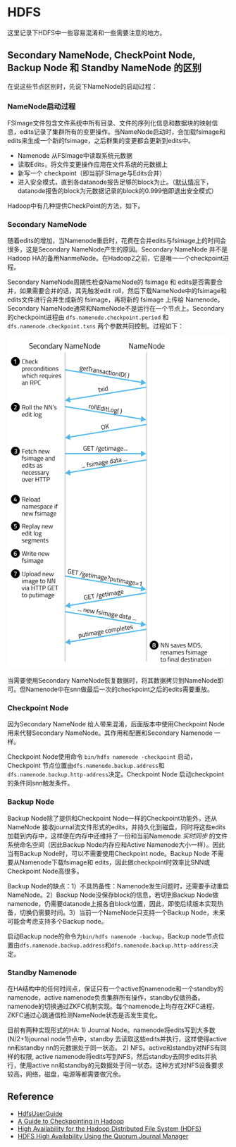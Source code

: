 HDFS
===

这里记录下HDFS中一些容易混淆和一些需要注意的地方。

Secondary NameNode, CheckPoint Node, Backup Node 和 Standby NameNode 的区别
---

在说这些节点区别时，先说下NameNode的启动过程：
### NameNode启动过程

FSImage文件包含文件系统中所有目录、文件的序列化信息和数据块的映射信息，edits记录了集群所有的变更操作。当NameNode启动时，会加载fsimage和edits来生成一个新的fsimage，之后群集的变更都会更新到edits中。

- Namenode 从FSImage中读取系统元数据
- 读取Edits，将文件变更操作应用在文件系统的元数据上
- 新写一个 checkpoint（即当前FSImage与Edits合并）
- 进入安全模式，直到各datanode报告足够的block为止。（[默认情况](https://hadoop.apache.org/docs/r2.3.0/hadoop-project-dist/hadoop-hdfs/hdfs-default.xml)下，datanode报告的block为元数据记录的block的0.999倍即退出安全模式）

Hadoop中有几种提供CheckPoint的方法，如下。

### Secondary NameNode
随着edits的增加，当Namenode重启时，花费在合并edits与fsimage上的时间会很多，这是Secondary NameNode产生的原因。Secondary NameNode 并不是Hadoop HA的备用NanmeNode。在Hadoop2之前，它是唯一一个checkpoint进程。

Secondary NameNode周期性检查NameNode的 fsimage 和 edits是否需要合并，如果需要合并的话，其先触发edit roll，然后下载NameNode中的fsimage和edits文件进行合并生成新的 fsimage，再将新的 fsimage 上传给 Namenode。Secondary NameNode通常和NameNode不是运行在一个节点上。Secondary的checkpoint进程由 `dfs.namenode.checkpoint.period` 和 `dfs.namenode.checkpoint.txns` 两个参数共同控制。过程如下：

![](../../img/secondarynn.png)

当需要使用Secondary NameNode恢复数据时，将其数据拷贝到NameNode即可。但Namenode中在snn做最后一次的checkpoint之后的edits需要重放。

### Checkpoint Node
因为Secondary NameNode 给人带来混淆，后面版本中使用Checkpoint Node 用来代替Secondary NameNode。其作用和配置和Secondary Namenode 一样。

Checkpoint Node使用命令 `bin/hdfs namenode -checkpoint` 启动，Checkpoint 节点位置由`dfs.namenode.backup.address`和`dfs.namenode.backup.http-address`决定。Checkpoint Node 启动checkpoint的条件同snn触发条件。

### Backup Node
Backup Node除了提供和Checkpoint Node一样的Checkpoint功能外，还从 NameNode 接收journal流文件形式的edits，并持久化到磁盘，同时将这些edits加载到内存中，这样便在内存中还维持了一份和当前Namenode *实时同步* 的文件系统命名空间（因此Backup Node内存应和Active Namenode大小一样）。因此当有Backup Node时，可以不需要使用Checkpoint node。Backup Node 不需要从Namenode下载fsimage和 edits，因此做checkpoint时效率比SNN或Checkpoint Node高很多。

Backup Node的缺点：1）不具热备性：Namenode发生问题时，还需要手动重启NameNode。2）Backup Node没保存block的信息，若切到Backup Node做namenode，仍需要datanode上报各自block位置，因此，即使后续版本实现热备，切换仍需要时间。3）当前一个NameNode只支持一个Backup Node，未来可能会考虑支持多个Backup node。

启动Backup node的命令为`bin/hdfs namenode -backup`，Backup node节点位置由`dfs.namenode.backup.address`和`dfs.namenode.backup.http-address`决定。

### Standby Namenode
在HA结构中的任何时间点，保证只有一个active的namenode和一个standby的namenode，active namenode负责集群所有操作，standby仅做热备。namenode的切换通过ZKFC机制实现。每个namenode上均存在ZKFC进程，ZKFC通过心跳通信检测NameNode状态是否发生变化。

目前有两种实现形式的HA: 1) Journal Node。namenode将edits写到大多数(N/2+1)journal node节点中，standby 去读取这些edits并执行，这样使得active nn和standby nn的元数据处于同一状态。 2) NFS。active和standby对NFS有同样的权限, active namenode将edits写到NFS，然后standby去同步edits并执行，使用active nn和standby的元数据处于同一状态。这种方式对NFS设备要求较高，网络，磁盘，电源等都需要做冗余。

Reference
---
- [HdfsUserGuide](http://hadoop.apache.org/docs/current/hadoop-project-dist/hadoop-hdfs/HdfsUserGuide.html#Secondary_NameNode)
- [A Guide to Checkpointing in Hadoop](http://blog.cloudera.com/blog/2014/03/a-guide-to-checkpointing-in-hadoop/)
- [High Availability for the Hadoop Distributed File System (HDFS)](http://blog.cloudera.com/blog/2012/03/high-availability-for-the-hadoop-distributed-file-system-hdfs/)
- [HDFS High Availability Using the Quorum Journal Manager](http://hadoop.apache.org/docs/current/hadoop-project-dist/hadoop-hdfs/HDFSHighAvailabilityWithQJM.html)

